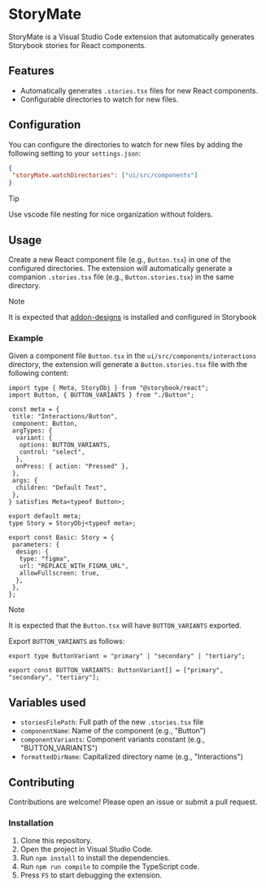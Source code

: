# StoryMate

StoryMate is a Visual Studio Code extension that automatically generates Storybook stories for React components.

## Features

- Automatically generates `.stories.tsx` files for new React components.
- Configurable directories to watch for new files.

## Configuration

You can configure the directories to watch for new files by adding the following setting to your `settings.json`:

```json
{
 "storyMate.watchDirectories": ["ui/src/components"]
}
```

> [!TIP]
> Use vscode file nesting for nice organization without folders.

## Usage

Create a new React component file (e.g., `Button.tsx`) in one of the configured directories.
The extension will automatically generate a companion `.stories.tsx` file (e.g., `Button.stories.tsx`) in the same directory.

> [!NOTE]  
> It is expected that [addon-designs](https://storybookjs.github.io/addon-designs/?path=/docs/docs-quick-start--docs) is installed and configured in Storybook

### Example

Given a component file `Button.tsx` in the `ui/src/components/interactions` directory, the extension will generate a `Button.stories.tsx` file with the following content:

```tsx
import type { Meta, StoryObj } from "@storybook/react";
import Button, { BUTTON_VARIANTS } from "./Button";

const meta = {
 title: "Interactions/Button",
 component: Button,
 argTypes: {
  variant: {
   options: BUTTON_VARIANTS,
   control: "select",
  },
  onPress: { action: "Pressed" },
 },
 args: {
  children: "Default Text",
 },
} satisfies Meta<typeof Button>;

export default meta;
type Story = StoryObj<typeof meta>;

export const Basic: Story = {
 parameters: {
  design: {
   type: "figma",
   url: "REPLACE_WITH_FIGMA_URL",
   allowFullscreen: true,
  },
 },
};
```

> [!NOTE]  
> It is expected that the `Button.tsx` will have `BUTTON_VARIANTS` exported.

Export `BUTTON_VARIANTS` as follows:

```tsx
export type ButtonVariant = "primary" | "secondary" | "tertiary";

export const BUTTON_VARIANTS: ButtonVariant[] = ["primary", "secondary", "tertiary"];
```

## Variables used

- `storiesFilePath`: Full path of the new `.stories.tsx` file
- `componentName`: Name of the component (e.g., "Button")
- `componentVariants`: Component variants constant (e.g., "BUTTON_VARIANTS")
- `formattedDirName`: Capitalized directory name (e.g., "Interactions")

## Contributing

Contributions are welcome! Please open an issue or submit a pull request.

### Installation

1. Clone this repository.
2. Open the project in Visual Studio Code.
3. Run `npm install` to install the dependencies.
4. Run `npm run compile` to compile the TypeScript code.
5. Press `F5` to start debugging the extension.
